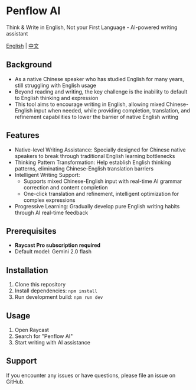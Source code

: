 # Penflow AI

Think & Write in English, Not your First Language - AI-powered writing assistant

[English](README.md) | [中文](README.zh-CN.md)

## Background

- As a native Chinese speaker who has studied English for many years, still struggling with English usage
- Beyond reading and writing, the key challenge is the inability to default to English thinking and expression
- This tool aims to encourage writing in English, allowing mixed Chinese-English input when needed, while providing completion, translation, and refinement capabilities to lower the barrier of native English writing

## Features

- Native-level Writing Assistance: Specially designed for Chinese native speakers to break through traditional English learning bottlenecks
- Thinking Pattern Transformation: Help establish English thinking patterns, eliminating Chinese-English translation barriers
- Intelligent Writing Support:
  - Supports mixed Chinese-English input with real-time AI grammar correction and content completion
  - One-click translation and refinement, intelligent optimization for complex expressions
- Progressive Learning: Gradually develop pure English writing habits through AI real-time feedback

## Prerequisites

- **Raycast Pro subscription required**
- Default model: Gemini 2.0 flash

## Installation

1. Clone this repository
2. Install dependencies: `npm install`
3. Run development build: `npm run dev`

## Usage

1. Open Raycast
2. Search for "Penflow AI"
3. Start writing with AI assistance

## Support

If you encounter any issues or have questions, please file an issue on GitHub. 